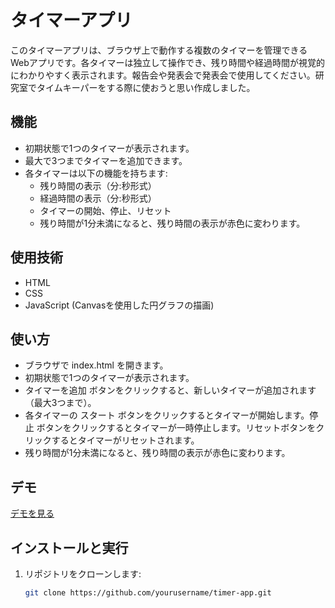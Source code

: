 # タイマーアプリ

このタイマーアプリは、ブラウザ上で動作する複数のタイマーを管理できるWebアプリです。各タイマーは独立して操作でき、残り時間や経過時間が視覚的にわかりやすく表示されます。報告会や発表会で発表会で使用してください。研究室でタイムキーパーをする際に使おうと思い作成しました。

## 機能

- 初期状態で1つのタイマーが表示されます。
- 最大で3つまでタイマーを追加できます。
- 各タイマーは以下の機能を持ちます:
  - 残り時間の表示（分:秒形式）
  - 経過時間の表示（分:秒形式）
  - タイマーの開始、停止、リセット
  - 残り時間が1分未満になると、残り時間の表示が赤色に変わります。

## 使用技術

- HTML
- CSS
- JavaScript (Canvasを使用した円グラフの描画)

## 使い方
- ブラウザで index.html を開きます。
- 初期状態で1つのタイマーが表示されます。
- タイマーを追加 ボタンをクリックすると、新しいタイマーが追加されます（最大3つまで）。
- 各タイマーの スタート ボタンをクリックするとタイマーが開始します。停止 ボタンをクリックするとタイマーが一時停止します。リセットボタンをクリックするとタイマーがリセットされます。
- 残り時間が1分未満になると、残り時間の表示が赤色に変わります。

## デモ

[デモを見る](https://example.com)

## インストールと実行

1. リポジトリをクローンします:

   ```bash
   git clone https://github.com/yourusername/timer-app.git
